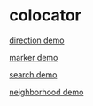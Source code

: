# colocator

[direction demo](/colocator/direction)

[marker demo](/colocator/marker)

[search demo](/colocator/search)

[neighborhood demo](/colocator/neighborhood)
